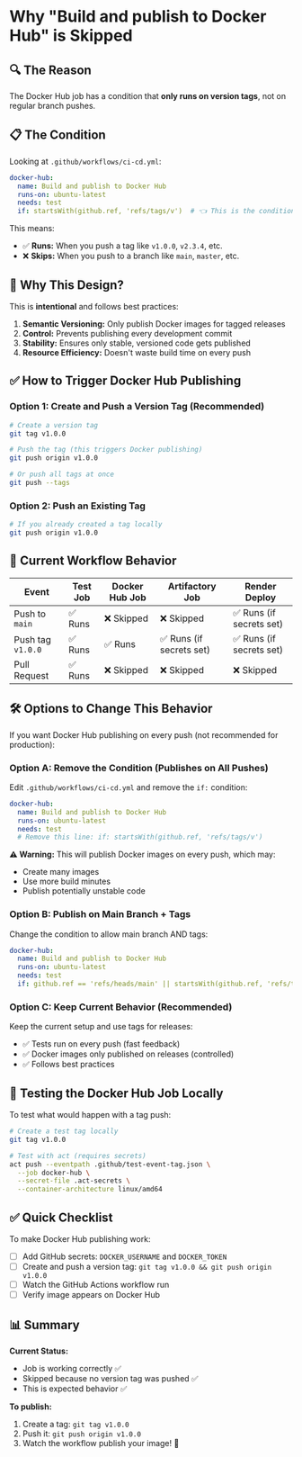 # Why "Build and publish to Docker Hub" is Skipped

## 🔍 The Reason

The Docker Hub job has a condition that **only runs on version tags**, not on regular branch pushes.

## 📋 The Condition

Looking at `.github/workflows/ci-cd.yml`:

```yaml
docker-hub:
  name: Build and publish to Docker Hub
  runs-on: ubuntu-latest
  needs: test
  if: startsWith(github.ref, 'refs/tags/v')  # 👈 This is the condition!
```

This means:
- ✅ **Runs:** When you push a tag like `v1.0.0`, `v2.3.4`, etc.
- ❌ **Skips:** When you push to a branch like `main`, `master`, etc.

## 🎯 Why This Design?

This is **intentional** and follows best practices:

1. **Semantic Versioning:** Only publish Docker images for tagged releases
2. **Control:** Prevents publishing every development commit
3. **Stability:** Ensures only stable, versioned code gets published
4. **Resource Efficiency:** Doesn't waste build time on every push

## ✅ How to Trigger Docker Hub Publishing

### Option 1: Create and Push a Version Tag (Recommended)

```bash
# Create a version tag
git tag v1.0.0

# Push the tag (this triggers Docker publishing)
git push origin v1.0.0

# Or push all tags at once
git push --tags
```

### Option 2: Push an Existing Tag

```bash
# If you already created a tag locally
git push origin v1.0.0
```

## 🔄 Current Workflow Behavior

| Event | Test Job | Docker Hub Job | Artifactory Job | Render Deploy |
|-------|----------|----------------|-----------------|---------------|
| Push to `main` | ✅ Runs | ❌ Skipped | ❌ Skipped | ✅ Runs (if secrets set) |
| Push tag `v1.0.0` | ✅ Runs | ✅ Runs | ✅ Runs (if secrets set) | ✅ Runs (if secrets set) |
| Pull Request | ✅ Runs | ❌ Skipped | ❌ Skipped | ❌ Skipped |

## 🛠️ Options to Change This Behavior

If you want Docker Hub publishing on every push (not recommended for production):

### Option A: Remove the Condition (Publishes on All Pushes)

Edit `.github/workflows/ci-cd.yml` and remove the `if:` condition:

```yaml
docker-hub:
  name: Build and publish to Docker Hub
  runs-on: ubuntu-latest
  needs: test
  # Remove this line: if: startsWith(github.ref, 'refs/tags/v')
```

**⚠️ Warning:** This will publish Docker images on every push, which may:
- Create many images
- Use more build minutes
- Publish potentially unstable code

### Option B: Publish on Main Branch + Tags

Change the condition to allow main branch AND tags:

```yaml
docker-hub:
  name: Build and publish to Docker Hub
  runs-on: ubuntu-latest
  needs: test
  if: github.ref == 'refs/heads/main' || startsWith(github.ref, 'refs/tags/v')
```

### Option C: Keep Current Behavior (Recommended)

Keep the current setup and use tags for releases:
- ✅ Tests run on every push (fast feedback)
- ✅ Docker images only published on releases (controlled)
- ✅ Follows best practices

## 🧪 Testing the Docker Hub Job Locally

To test what would happen with a tag push:

```bash
# Create a test tag locally
git tag v1.0.0

# Test with act (requires secrets)
act push --eventpath .github/test-event-tag.json \
  --job docker-hub \
  --secret-file .act-secrets \
  --container-architecture linux/amd64
```

## ✅ Quick Checklist

To make Docker Hub publishing work:

- [ ] Add GitHub secrets: `DOCKER_USERNAME` and `DOCKER_TOKEN`
- [ ] Create and push a version tag: `git tag v1.0.0 && git push origin v1.0.0`
- [ ] Watch the GitHub Actions workflow run
- [ ] Verify image appears on Docker Hub

## 📊 Summary

**Current Status:** 
- Job is working correctly ✅
- Skipped because no version tag was pushed ✅
- This is expected behavior ✅

**To publish:**
1. Create a tag: `git tag v1.0.0`
2. Push it: `git push origin v1.0.0`
3. Watch the workflow publish your image! 🚀

